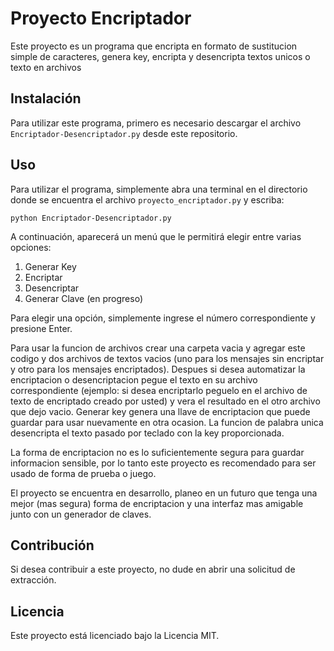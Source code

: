 # Proyecto Encriptador

Este proyecto es un programa que encripta en formato de sustitucion simple de caracteres, genera key, encripta y desencripta textos unicos o texto en archivos 

## Instalación

Para utilizar este programa, primero es necesario descargar el archivo `Encriptador-Desencriptador.py` desde este repositorio.

## Uso

Para utilizar el programa, simplemente abra una terminal en el directorio donde se encuentra el archivo `proyecto_encriptador.py` y escriba:

```
python Encriptador-Desencriptador.py
```

A continuación, aparecerá un menú que le permitirá elegir entre varias opciones:

1. Generar Key
2. Encriptar
3. Desencriptar
4. Generar Clave (en progreso)

Para elegir una opción, simplemente ingrese el número correspondiente y presione Enter.

Para usar la funcion de archivos crear una carpeta vacia y agregar este codigo y dos archivos de textos vacios (uno para los mensajes sin encriptar y otro para los mensajes encriptados). Despues si desea automatizar la encriptacion o desencriptacion pegue el texto en su archivo correspondiente (ejemplo: si desea encriptarlo peguelo en el archivo de texto de encriptado creado por usted) y vera el resultado en el otro archivo que dejo vacio.
Generar key genera una llave de encriptacion que puede guardar para usar nuevamente en otra ocasion.
La funcion de palabra unica desencripta el texto pasado por teclado con la key proporcionada.

La forma de encriptacion no es lo suficientemente segura para guardar informacion sensible, por lo tanto este proyecto es recomendado para ser usado de forma de prueba o juego.

El proyecto se encuentra en desarrollo, planeo en un futuro que tenga una mejor (mas segura) forma de encriptacion y una interfaz mas amigable junto con un generador de claves.

## Contribución

Si desea contribuir a este proyecto, no dude en abrir una solicitud de extracción.

## Licencia

Este proyecto está licenciado bajo la Licencia MIT.
